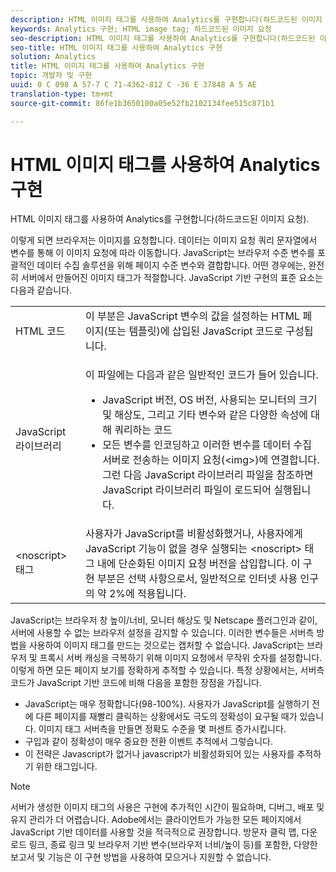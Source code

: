```yaml
---
description: HTML 이미지 태그를 사용하여 Analytics를 구현합니다(하드코드된 이미지 요청).
keywords: Analytics 구현; HTML image tag; 하드코드된 이미지 요청
seo-description: HTML 이미지 태그를 사용하여 Analytics를 구현합니다(하드코드된 이미지 요청).
seo-title: HTML 이미지 태그를 사용하여 Analytics 구현
solution: Analytics
title: HTML 이미지 태그를 사용하여 Analytics 구현
topic: 개발자 및 구현
uuid: 0 C 098 A 57-7 C 71-4362-812 C -36 E 37848 A 5 AE
translation-type: tm+mt
source-git-commit: 86fe1b3650100a05e52fb2102134fee515c871b1

---
```



# HTML 이미지 태그를 사용하여 Analytics 구현

HTML 이미지 태그를 사용하여 Analytics를 구현합니다(하드코드된 이미지 요청).

이렇게 되면 브라우저는 이미지를 요청합니다. 데이터는 이미지 요청 쿼리 문자열에서 변수를 통해 이 이미지 요청에 따라 이동합니다. JavaScript는 브라우저 수준 변수를 포괄적인 데이터 수집 솔루션을 위해 페이지 수준 변수와 결합합니다. 어떤 경우에는, 완전히 서버에서 만들어진 이미지 태그가 적절합니다. JavaScript 기반 구현의 표준 요소는 다음과 같습니다.

<table id="table_20BBE4387F234CF199E6C99741AF265C"> 
 <tbody> 
  <tr> 
   <td> HTML 코드 </td> 
   <td> 이 부분은 JavaScript 변수의 값을 설정하는 HTML 페이지(또는 템플릿)에 삽입된 JavaScript 코드로 구성됩니다. </td> 
  </tr> 
  <tr> 
   <td> JavaScript 라이브러리 </td> 
   <td> <p>이 파일에는 다음과 같은 일반적인 코드가 들어 있습니다. </p> 
    <ul id="ul_ED50D66F2B2B476E8D9063099995998D"> 
     <li id="li_E88F6F28EC8946469ADCEAFF2F0A4EBA">JavaScript 버전, OS 버전, 사용되는 모니터의 크기 및 해상도, 그리고 기타 변수와 같은 다양한 속성에 대해 쿼리하는 코드 </li> 
     <li id="li_5CEBE37709D943B7921447FA7054A565">모든 변수를 인코딩하고 이러한 변수를 데이터 수집 서버로 전송하는 이미지 요청(&lt;img&gt;)에 연결합니다. 그런 다음 JavaScript 라이브러리 파일을 참조하면 JavaScript 라이브러리 파일이 로드되어 실행됩니다. </li> 
    </ul> </td> 
  </tr> 
  <tr> 
   <td> &lt;noscript&gt; 태그 </td> 
   <td> 사용자가 JavaScript를 비활성화했거나, 사용자에게 JavaScript 기능이 없을 경우 실행되는 &lt;noscript&gt; 태그 내에 단순화된 이미지 요청 버전을 삽입합니다. 이 구현 부분은 선택 사항으로서, 일반적으로 인터넷 사용 인구의 약 2%에 적용됩니다. </td> 
  </tr> 
 </tbody> 
</table>

JavaScript는 브라우저 창 높이/너비, 모니터 해상도 및 Netscape 플러그인과 같이, 서버에 사용할 수 없는 브라우저 설정을 감지할 수 있습니다. 이러한 변수들은 서버측 방법을 사용하여 이미지 태그를 만드는 것으로는 캡처할 수 없습니다. JavaScript는 브라우저 및 프록시 서버 캐싱을 극복하기 위해 이미지 요청에서 무작위 숫자를 설정합니다. 이렇게 하면 모든 페이지 보기를 정확하게 추적할 수 있습니다. 특정 상황에서는, 서버측 코드가 JavaScript 기반 코드에 비해 다음을 포함한 장점을 가집니다.

* JavaScript는 매우 정확합니다(98-100%). 사용자가 JavaScript를 실행하기 전에 다른 페이지를 재빨리 클릭하는 상황에서도 극도의 정확성이 요구될 때가 있습니다. 이미지 태그 서버측을 만들면 정확도 수준을 몇 퍼센트 증가시킵니다.
* 구입과 같이 정확성이 매우 중요한 전환 이벤트 추적에서 그렇습니다.
* 이 전략은 <noscript> Javascript가 없거나 javascript가 비활성화되어 있는 사용자를 추적하기 위한 태그입니다.

>[!NOTE]
>
>서버가 생성한 이미지 태그의 사용은 구현에 추가적인 시간이 필요하며, 디버그, 배포 및 유지 관리가 더 어렵습니다. Adobe에서는 클라이언트가 가능한 모든 페이지에서 JavaScript 기반 데이터를 사용할 것을 적극적으로 권장합니다. 방문자 클릭 맵, 다운로드 링크, 종료 링크 및 브라우저 기반 변수(브라우저 너비/높이 등)를 포함한, 다양한 보고서 및 기능은 이 구현 방법을 사용하여 모으거나 지원할 수 없습니다.

